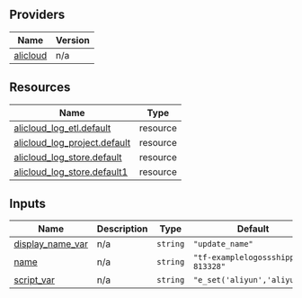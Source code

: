 <!-- BEGIN_TF_DOCS -->
## Providers

| Name | Version |
|------|---------|
| <a name="provider_alicloud"></a> [alicloud](#provider\_alicloud) | n/a |

## Resources

| Name | Type |
|------|------|
| [alicloud_log_etl.default](https://registry.terraform.io/providers/hashicorp/alicloud/latest/docs/resources/log_etl) | resource |
| [alicloud_log_project.default](https://registry.terraform.io/providers/hashicorp/alicloud/latest/docs/resources/log_project) | resource |
| [alicloud_log_store.default](https://registry.terraform.io/providers/hashicorp/alicloud/latest/docs/resources/log_store) | resource |
| [alicloud_log_store.default1](https://registry.terraform.io/providers/hashicorp/alicloud/latest/docs/resources/log_store) | resource |

## Inputs

| Name | Description | Type | Default | Required |
|------|-------------|------|---------|:--------:|
| <a name="input_display_name_var"></a> [display\_name\_var](#input\_display\_name\_var) | n/a | `string` | `"update_name"` | no |
| <a name="input_name"></a> [name](#input\_name) | n/a | `string` | `"tf-examplelogossshipper-813328"` | no |
| <a name="input_script_var"></a> [script\_var](#input\_script\_var) | n/a | `string` | `"e_set('aliyun','aliyun')"` | no |
<!-- END_TF_DOCS -->    